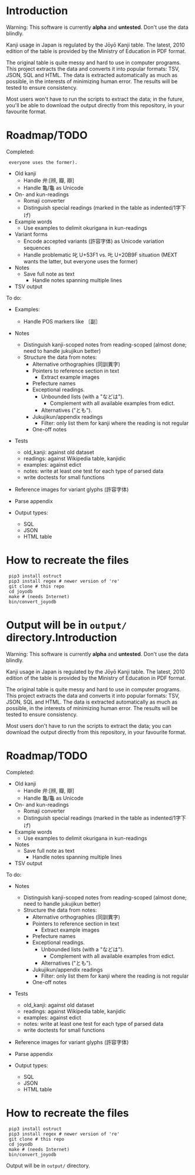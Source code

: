 Introduction
============

Warning: This software is currently **alpha** and **untested**.  Don't use the
data blindly.

Kanji usage in Japan is regulated by the Jōyō Kanji table.  The latest, 2010
edition of the table is provided by the Ministry of Education in PDF format.

The original table is quite messy and hard to use in computer programs.  This
project extracts the data and converts it into popular formats: TSV, JSON, SQL
and HTML.  The data is extracted automatically as much as possible, in the
interests of minimizing human error.  The results will be tested to ensure
consistency.

Most users won't have to run the scripts to extract the data; in the future,
you'll be able to download the output directly from this repository, in your
favourite format.


Roadmap/TODO
============
Completed:

     everyone uses the former).
 - Old kanji
   - Handle 弁:[辨, 瓣, 辯]
   - Handle 亀/龜 as Unicode
 - On- and kun-readings
   - Romaji converter
   - Distinguish special readings (marked in the table as indented/1字下げ)
 - Example words
   - Use examples to delimit okurigana in kun-readings
 - Variant forms
   - Encode accepted variants (許容字体) as Unicode variation sequences
   - Handle problematic 叱 U+53F1 vs. 𠮟 U+20B9F situation (MEXT wants the
     latter, but everyone uses the former)
 - Notes
   - Save full note as text
     - Handle notes spanning multiple lines
 - TSV output

To do:
 - Examples:
   - Handle POS markers like 〔副〕
 - Notes
   - Distinguish kanji-scoped notes from reading-scoped (almost done; need to
     handle jukujikun better)
   - Structure the data from notes:
     - Alternative orthographies (同訓異字)
     - Pointers to reference section in text
       - Extract example images
     - Prefecture names
     - Exceptional readings.
       - Unbounded lists (with a "などは").
         - Complement with all available examples from edict.
       - Alternatives ("とも").
     - Jukujikun/appendix readings
       - Filter: only list them for kanji where the reading is not regular
     - One-off notes

 - Tests
   - old_kanji: against old dataset
   - readings: against Wikipedia table, kanjidic
   - examples: against edict
   - notes: write at least one test for each type of parsed data
   - write doctests for small functions

 - Reference images for variant glyphs (許容字体)
 - Parse appendix

 - Output types:
   - SQL
   - JSON
   - HTML table

How to recreate the files
=========================


     pip3 install ostruct
     pip3 install regex # newer version of 're'
     git clone # this repo
     cd joyodb
     make # (needs Internet)
     bin/convert_joyodb

Output will be in `output/` directory.Introduction
============

Warning: This software is currently **alpha** and **untested**.  Don't use the
data blindly.

Kanji usage in Japan is regulated by the Jōyō Kanji table.  The latest, 2010
edition of the table is provided by the Ministry of Education in PDF format.

The original table is quite messy and hard to use in computer programs.  This
project extracts the data and converts it into popular formats: TSV, JSON, SQL
and HTML.  The data is extracted automatically as much as possible, in the
interests of minimizing human error.  The results will be tested to ensure
consistency.

Most users don't have to run the scripts to extract the data; you can download
the output directly from this repository, in your favourite format.


Roadmap/TODO
============
Completed:

 - Old kanji
   - Handle 弁:[辨, 瓣, 辯]
   - Handle 亀/龜 as Unicode
 - On- and kun-readings
   - Romaji converter
   - Distinguish special readings (marked in the table as indented/1字下げ)
 - Example words
   - Use examples to delimit okurigana in kun-readings
 - Notes
   - Save full note as text
     - Handle notes spanning multiple lines
 - TSV output

To do:
 - Notes
   - Distinguish kanji-scoped notes from reading-scoped (almost done; need to
     handle jukujikun better)
   - Structure the data from notes:
     - Alternative orthographies (同訓異字)
     - Pointers to reference section in text
       - Extract example images
     - Prefecture names
     - Exceptional readings.
       - Unbounded lists (with a "などは").
         - Complement with all available examples from edict.
       - Alternatives ("とも").
     - Jukujikun/appendix readings
       - Filter: only list them for kanji where the reading is not regular
     - One-off notes

 - Tests
   - old_kanji: against old dataset
   - readings: against Wikipedia table, kanjidic
   - examples: against edict
   - notes: write at least one test for each type of parsed data
   - write doctests for small functions

 - Reference images for variant glyphs (許容字体)
 - Parse appendix

 - Output types:
   - SQL
   - JSON
   - HTML table

How to recreate the files
=========================


     pip3 install ostruct
     pip3 install regex # newer version of 're'
     git clone # this repo
     cd joyodb
     make # (needs Internet)
     bin/convert_joyodb

Output will be in `output/` directory.
